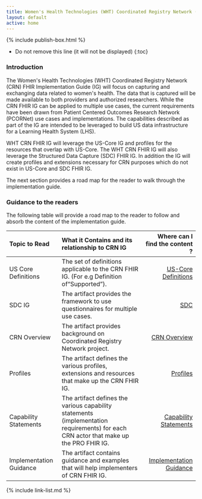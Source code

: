 ```yaml
---
title: Women's Health Technologies (WHT) Coordinated Registry Network (CRN) FHIR Implementation Guide
layout: default
active: home
---
```


{% include publish-box.html %}


<!-- TOC  the css styling for this is \pages\assets\css\project.css under 'markdown-toc'-->

* Do not remove this line (it will not be displayed)
{:toc}


<!-- end TOC -->



###  Introduction

The Women's Health Technologies (WHT) Coordinated Registry Network (CRN) FHIR Implementation Guide (IG) will focus on capturing and exchanging data related to women's health. The data that is captured will be made available to both providers and authorized researchers. While the CRN FHIR IG can be applied to multiple use cases, the current requirements have been drawn from Patient Centered Outcomes Research Network (PCORNet) use cases and implementations. The capabilities described as part of the IG are intended to be leveraged to build US data infrastructure for a Learning Health System (LHS).

WHT CRN FHIR IG will leverage the US-Core IG and profiles for the resources that overlap with US-Core. The WHT CRN FHIR IG will also leverage the Structured Data Capture (SDC) FHIR IG. In addition the IG will create profiles and extensions necessary for CRN purposes which do not exist in US-Core and SDC FHIR IG.

The next section provides a road map for the reader to walk through the implementation guide.

###  Guidance to the readers

The following table will provide a road map to the reader to follow and absorb the content of the implementation guide.

| Topic to Read  | What it Contains and its relationship to CRN IG | Where can I find the content ? |
|:---------------|:------------------------------------------------|-------------------------------:|
| US Core Definitions | The set of definitions applicable to the CRN FHIR IG. (For e.g Definition of“Supported”).| [US-Core Definitions](http://hl7.org/fhir/us/core/STU1//guidance.html)|
| SDC IG | The artifact provides the framework to use questionnaires for multiple use cases.| [SDC](http://hl7.org/fhir/us/core/sdc/index.html)|
| CRN Overview | The artifact provides background on Coordinated Registry Network project.| [CRN Overview](crn-overview.html)|
| Profiles | The artifact defines the various profiles, extensions and resources that make up the CRN FHIR IG.| [Profiles](profiles.html)|
| Capability Statements | The artifact defines the various capability statements (implementation requirements) for each CRN actor that make up the PRO FHIR IG.| [Capability Statements](./guidance.html)|
| Implementation Guidance | The artifact contains guidance and examples that will help implementers of CRN FHIR IG.| [Implementation Guidance](guidance.html)|




<!-- {% raw %}>{% include link-list.md %} {% endraw %}-->

{% include link-list.md %}
